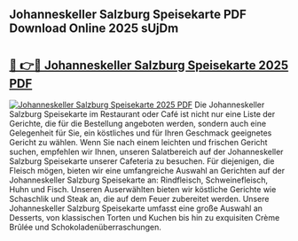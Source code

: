 ## Johanneskeller Salzburg Speisekarte PDF Download Online 2025 sUjDm

# <h2><a href="http://gc7mf0.nevu.top/?p=Johanneskeller+Salzburg+Speisekarte">🔗 👉🔴 Johanneskeller Salzburg Speisekarte 2025 PDF</a></h2>

[![Johanneskeller Salzburg Speisekarte 2025 PDF](https://i.imgur.com/dBaPXMq.png)](http://gc7mf0.nevu.top/?p=Johanneskeller+Salzburg+Speisekarte)
Die Johanneskeller Salzburg Speisekarte im Restaurant oder Café ist nicht nur eine Liste der Gerichte, die für die Bestellung angeboten werden, sondern auch eine Gelegenheit für Sie, ein köstliches und für Ihren Geschmack geeignetes Gericht zu wählen. Wenn Sie nach einem leichten und frischen Gericht suchen, empfehlen wir Ihnen, unseren Salatbereich auf der Johanneskeller Salzburg Speisekarte unserer Cafeteria zu besuchen. Für diejenigen, die Fleisch mögen, bieten wir eine umfangreiche Auswahl an Gerichten auf der Johanneskeller Salzburg Speisekarte an: Rindfleisch, Schweinefleisch, Huhn und Fisch. Unseren Auserwählten bieten wir köstliche Gerichte wie Schaschlik und Steak an, die auf dem Feuer zubereitet werden. Unsere Johanneskeller Salzburg Speisekarte umfasst eine große Auswahl an Desserts, von klassischen Torten und Kuchen bis hin zu exquisiten Crème Brûlée und Schokoladenüberraschungen.
